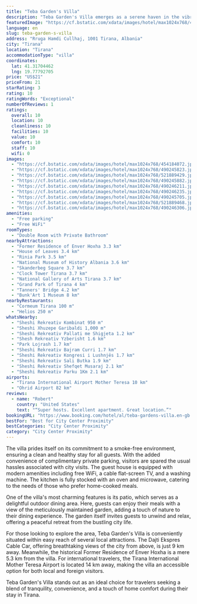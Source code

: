 ```yaml
---
title: "Teba Garden's Villa"
description: "Teba Garden's Villa emerges as a serene haven in the vibrant city of Tirana, offering guests a unique blend of comfort and convenience."
featuredImage: "https://cf.bstatic.com/xdata/images/hotel/max1024x768/454184072.jpg?k=99539c6892eb8e7c7d981a1a0ef2a3c9251cb348140a7010dd0a186b79f68023&o=&hp=1"
language: en
slug: teba-garden-s-villa
address: "Rruga Hamdi Cullhaj, 1001 Tirana, Albania"
city: "Tirana"
location: "Tirana"
accommodationType: "villa"
coordinates:
  lat: 41.31704462
  lng: 19.77792705
price: "US$21"
priceFrom: 21
starRating: 3
rating: 10
ratingWords: "Exceptional"
numberOfReviews: 1
ratings:
  overall: 10
  location: 10
  cleanliness: 10
  facilities: 10
  value: 10
  comfort: 10
  staff: 10
  wifi: 0
images:
  - "https://cf.bstatic.com/xdata/images/hotel/max1024x768/454184072.jpg?k=99539c6892eb8e7c7d981a1a0ef2a3c9251cb348140a7010dd0a186b79f68023&o=&hp=1"
  - "https://cf.bstatic.com/xdata/images/hotel/max1024x768/490245823.jpg?k=3c07e8b474291304ff09b96d922695009e22281e0e9c88eb78ba1a08e8ee24cc&o=&hp=1"
  - "https://cf.bstatic.com/xdata/images/hotel/max1024x768/521889429.jpg?k=4f7989e689181be205c49bcc9a9c8678b6c33243324cdd803e0e8393ece3cd4d&o=&hp=1"
  - "https://cf.bstatic.com/xdata/images/hotel/max1024x768/490245882.jpg?k=9a9273a7d511da1f882615133383501694b9e5e9f19e038310c9f047d9df7dfc&o=&hp=1"
  - "https://cf.bstatic.com/xdata/images/hotel/max1024x768/490246211.jpg?k=5c4faa5c5a937a2c59c428d7f51207cf3d920cf29e94a596255741295a3de0bb&o=&hp=1"
  - "https://cf.bstatic.com/xdata/images/hotel/max1024x768/490246235.jpg?k=62c9aeab6c878c2c3b3f55c6a13b6f58c2b9d2d95e997a9ad156b90c484932af&o=&hp=1"
  - "https://cf.bstatic.com/xdata/images/hotel/max1024x768/490245705.jpg?k=550bf148b2663811a70c78c744b622dfc898db28f0998f94660f890874482a14&o=&hp=1"
  - "https://cf.bstatic.com/xdata/images/hotel/max1024x768/521889468.jpg?k=f93f9f5ccc036a6bf970f407444057dc357c48f454067b7758c4be0e12f91987&o=&hp=1"
  - "https://cf.bstatic.com/xdata/images/hotel/max1024x768/490246306.jpg?k=d0c4183e11236e62318f6fb4301421a8a107af0009dcd4d3a059522c2e82cbd0&o=&hp=1"
amenities:
  - "Free parking"
  - "Free WiFi"
roomTypes:
  - "Double Room with Private Bathroom"
nearbyAttractions:
  - "Former Residence of Enver Hoxha 3.3 km"
  - "House of Leaves 3.4 km"
  - "Rinia Park 3.5 km"
  - "National Museum of History Albania 3.6 km"
  - "Skanderbeg Square 3.7 km"
  - "Clock Tower Tirana 3.7 km"
  - "National Gallery of Arts Tirana 3.7 km"
  - "Grand Park of Tirana 4 km"
  - "Tanners' Bridge 4.2 km"
  - "Bunk'Art 1 Museum 8 km"
nearbyRestaurants:
  - "Cormeum Tirana 100 m"
  - "Helios 250 m"
whatsNearby:
  - "Sheshi Rekreativ Kombinat 950 m"
  - "Sheshi Xhuzepe Garibaldi 1,000 m"
  - "Sheshi Rekreativ Pallati me Shigjeta 1.2 km"
  - "Shesh Rekreativ Yzberisht 1.6 km"
  - "Park Lojrash 1.7 km"
  - "Sheshi Rekreativ Bajram Curri 1.7 km"
  - "Sheshi Rekreativ Kongresi i Lushnjës 1.7 km"
  - "Sheshi Rekreativ Sali Butka 1.9 km"
  - "Sheshi Rekreativ Shefqet Musaraj 2.1 km"
  - "Sheshi Rekreativ Parku 1Km 2.1 km"
airports:
  - "Tirana International Airport Mother Teresa 10 km"
  - "Ohrid Airport 82 km"
reviews:
  - name: "Robert"
    country: "United States"
    text: "“Super hosts. Excellent apartment. Great location.”"
bookingURL: "https://www.booking.com/hotel/al/teba-gardens-villa.en-gb.html?aid=8035640"
bestFor: "Best for City Center Proximity"
bestCategories: "City Center Proximity"
category: "City Center Proximity"
---
```


The villa prides itself on its commitment to a smoke-free environment, ensuring a clean and healthy stay for all guests. With the added convenience of complimentary private parking, visitors are spared the usual hassles associated with city visits. The guest house is equipped with modern amenities including free WiFi, a cable flat-screen TV, and a washing machine. The kitchen is fully stocked with an oven and microwave, catering to the needs of those who prefer home-cooked meals. 

One of the villa's most charming features is its patio, which serves as a delightful outdoor dining area. Here, guests can enjoy their meals with a view of the meticulously maintained garden, adding a touch of nature to their dining experience. The garden itself invites guests to unwind and relax, offering a peaceful retreat from the bustling city life.

For those looking to explore the area, Teba Garden's Villa is conveniently situated within easy reach of several local attractions. The Dajti Ekspres Cable Car, offering breathtaking views of the city from above, is just 9 km away. Meanwhile, the historical Former Residence of Enver Hoxha is a mere 5.3 km from the villa. For international travelers, the Tirana International Mother Teresa Airport is located 14 km away, making the villa an accessible option for both local and foreign visitors.

Teba Garden's Villa stands out as an ideal choice for travelers seeking a blend of tranquility, convenience, and a touch of home comfort during their stay in Tirana.